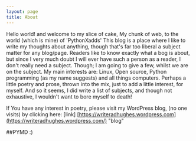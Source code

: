 ```yaml
---
layout: page
title: About
---
```




Hello world! and welcome to my slice of cake, My chunk of web, to the world (which is mine) of 'PythonXadds' This blog is a place where I like to write my thoughts about anything, though that's far too liberal a subject matter for any blog/page. Readers like to know exactly what a bog is about, but since I very much doubt I will ever have such a person as a reader, I don't really need a subject. Though; I am going to give a few, whilst we are on the subject. My main interests are: Linux, Open source, Python programming (as my name suggests) and all things computers. Perhaps a little poetry and prose, thrown into the mix, just to add a little interest, for myself. And so it seems, I did write a list of subjects, and though not exhaustive, I wouldn't want to bore myself to death!



If You have any interest in poetry, please visit my WordPress blog, (no one visits) by clicking here: [link] [https://writeradhughes.wordpress.com](https://writeradhughes.wordpress.com/) "blog"





##PYMD :)






